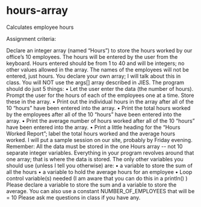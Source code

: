 # hours-array
Calculates employee hours

Assignment criteria:

Declare an integer array (named “Hours”) to store the hours worked by our office’s   10 employees. The hours will be entered by the user from the keyboard.  Hours entered should be from 1 to 40 and will be integers; no other values allowed in the array. The names of the employees will not be entered, just hours.
You declare your own array; I will talk about this in class. You will NOT use the args[] array described in JIES.
The program should do just 5 things:
•	Let the user enter the data (the number of hours). Prompt the user for the hours of each of the employees one at a time. Store these in the array.
•	Print out the individual hours in the array after all of the 10 “hours” have been entered into the array. 
•	Print the total hours worked by the employees after all of the 10 “hours” have been entered into the array.
•	Print the average number of hours worked after all of the 10 “hours” have been entered into the array.
•	Print a little heading for the “Hours Worked Report”; label the total hours worked and the average hours worked.
I will put a sample session on our site, probably by Friday evening.
Remember: All the data must be stored in the one Hours array -- not 10 separate integer variables.  Everything in your program revolves around that one array; that is where the data is stored.
The only other variables you should use (unless I tell you otherwise) are:
•	a variable to store the sum of all the hours 
•	a variable to hold the average hours for an employee 
•	Loop control variable(s) needed
(I am aware that you can do this in a println() )  Please declare a variable to store the sum and a variable to store the average.
You can also use a constant NUMBER_OF_EMPLOYEES that will be = 10
Please ask me questions in class if you have any.
